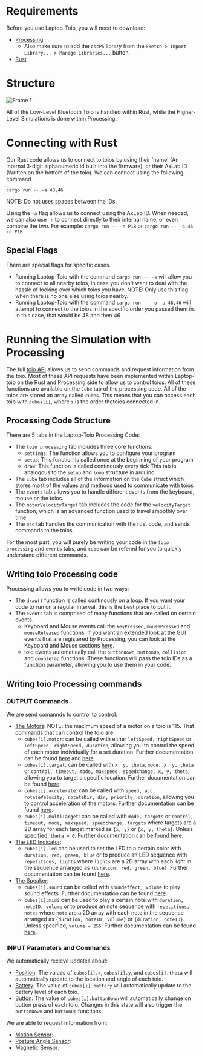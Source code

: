 # Requirements
Before you use Laptop-Toio, you will need to download:
- [Processing](https://processing.org/download)
    - Also make sure to add the `oscP5` library from the `Sketch > Import Library... > Manage Libraries...` button.
- [Rust](https://www.rust-lang.org/tools/install)

# Structure
![Frame 1](https://github.com/AxLab-UofC/Laptop-TOIO/assets/66401951/841f6990-a5f2-4c6b-8e87-c6a39817b4cd)

All of the Low-Level Bluetooth Toio is handled within Rust, while the Higher-Level Simulations is done within Processing.

# Connecting with Rust
Our Rust code allows us to connect to toios by using their 'name' (An internal 3-digit alphanumeric id built into the firmware), or their AxLab ID (Written on the bottom of the toio). We can connect using the following command

```
cargo run -- -a 48,46
```

NOTE: Do not uses spaces between the IDs.

Using the `-a` flag allows us to connect using the AxLab ID. When needed, we can also use `-n` to connect directly to their internal name, or even combine the two. For example: `cargo run -- -n P1B` or `cargo run -- -a 46 -n P1B`

## Special Flags

There are special flags for specific cases.

- Running Laptop-Toio with the command `cargo run -- -s` will allow you to connect to all nearby toios, in case you don't want to deal with the hassle of looking over which toios you have. NOTE: Only use this flag when there is no one else using toios nearby.
- Running Laptop-Toio with the command `cargo run -- -o -a 48,46` will attempt to connect to the toios in the specific order you passed them in. In this case, that would be 48 and then 46


# Running the Simulation with Processing
The full [toio API](https://toio.github.io/toio-spec/en/docs/about) allows us to send commands and request information from the toio. Most of these API requests have been implemented within Laptop-toio on the Rust and Processing side to allow us to control toios. All of these functions are available on the `Cube` tab of the processing code. All of the toios are stored an array called `cubes`. This means that you can access each toio with `cubes[i]`, where `i` is the order thetoios connected in.

## Processing Code Structure
There are 5 tabs in the Laptop-Toio Processing Code:
- The `toio processing` tab includes three core functions: 
    - `settings`: The function allows you to configure your program
    - `setup`: This function is called once at the beginning of your program
    - `draw`: This function is called continously every tick
This tab is analogous to the `setup` and `loop` structure in arduino
- The `cube` tab includes all of the information on the `Cube` struct which stores most of the values and methods used to communicate with toios
- The `events` tab allows you to handle different events from the keyboard, mouse or the toios.
- The `motorVelocityTarget` tab includes the code for the `velocityTarget` function, which is an advanced function used to travel smoothly over time
- The `osc` tab handles the communication with the rust code, and sends commands to the toios.

For the most part, you will purely be writing your code in the `toio processing` and `events` tabs, and `cube` can be refered for you to quickly understand different commands.

## Writing toio Processing code
Processing allows you to write code in two ways:
- The `draw()` function is called continously on a loop. If you want your code to run on a regular interval, this is the best place to put it.
- The `events` tab is comprised of many functions that are called on certain events. 
    - Keyboard and Mouse events call the `keyPressed`, `mousePressed` and `mouseReleased` functions. If you want an extended look at the GUI events that are registered by Processing, you can look at the Keyboard and Mouse sections [here](https://processing.org/reference/#input).
    - toio events automatically call the `buttonDown`, `buttonUp`, `collision` and `doubleTap` functions. These functions will pass the toio IDs as a function parameter, allowing you to use them in your code.

## Writing toio Processing commands

### OUTPUT Commands
We are send comannds to control to control:
- [The Motors](https://toio.github.io/toio-spec/en/docs/ble_motor): NOTE: the maximum speed of a motor on a toio is 115. That commands that can control the toio are:
    -  `cubes[i].motor`: can be called with either `leftSpeed, rightSpeed` or `leftSpeed, rightSpeed, duration`, allowing you to control the speed of each motor individually for a set duration. Further documentation can be found [here](https://toio.github.io/toio-spec/en/docs/ble_motor#motor-control) and [here](https://toio.github.io/toio-spec/en/docs/ble_motor/#motor-control-with-specified-duration).
    - `cubes[i].target`: can be called with `x, y, theta`, `mode, x, y, theta` or `control, timeout, mode, maxspeed, speedchange, x, y, theta`, allowing you to target a specific location. Further documentation can be found [here](https://toio.github.io/toio-spec/en/docs/ble_motor#motor-control-with-target-specified).
    - `cubes[i].accelerate`: can be called with `speed, acc, rotateVelocity, rotateDir, dir, priority, duration`, allowing you to control acceleration of the motors. Further documentation can be found [here](https://toio.github.io/toio-spec/en/docs/ble_motor#motor-control-with-acceleration-specified).
    - `cubes[i].multiTarget`: can be called with `mode, targets` or `control, timeout, mode, maxspeed, speedchange, targets` where targets are a 2D array for each target marked as `{x, y}` or `{x, y, theta}`. Unless specified, `theta = 0`. Further documentation can be found [here](https://toio.github.io/toio-spec/en/docs/ble_motor/#motor-control-with-multiple-targets-specified).
- [The LED Indicator](https://toio.github.io/toio-spec/en/docs/ble_light):
    - `cubes[i].led` can be used to set the LED to a certain color with `duration, red, green, blue` or to produce an LED sequence with `repetitions, lights` where `lights` are a 2D array with each light in the sequence arranged as `{duration, red, green, blue}`. Further documentation can be found [here](https://toio.github.io/toio-spec/en/docs/ble_light).
- [The Speaker](https://toio.github.io/toio-spec/en/docs/ble_sound):
    - `cubes[i].sound` can be called with `soundeffect, volume` to play sound effects. Further documentation can be found [here](https://toio.github.io/toio-spec/en/docs/ble_sound).
    - `cubes[i].midi` can be used to play a certain note with `duration, noteID, volume` or to produce an note sequence with `repetitions, notes` where `note` are a 2D array with each note in the sequence arranged as `{duration, noteID, volume}` or `{duration, noteID}`. Unless specified, `volume = 255`. Further documentation can be found [here](https://toio.github.io/toio-spec/en/docs/ble_sound/#playing-the-midi-note-numbers).


### INPUT Parameters and Commands

We automatically recieve updates about:
- [Position](https://toio.github.io/toio-spec/en/docs/ble_id): The values of `cubes[i].x`, `cubes[i].y`, and `cubes[i].theta` will automatically update to the location and angle of each toio.
- [Battery](https://toio.github.io/toio-spec/en/docs/ble_battery): The value of `cubes[i].battery` will automatically update to the battery level of each toio.
- [Button](https://toio.github.io/toio-spec/en/docs/ble_button): The value of `cubes[i].buttonDown` will automatically change on button press of each toio. Changes in this state will also trigger the `buttonDown` and `buttonUp` functions.

We are able to request information from:
- [Motion Sensor](https://toio.github.io/toio-spec/en/docs/ble_sensor):
- [Posture Angle Sensor](https://toio.github.io/toio-spec/en/docs/ble_high_precision_tilt_sensor):
- [Magnetic Sensor](https://toio.github.io/toio-spec/en/docs/ble_magnetic_sensor):



